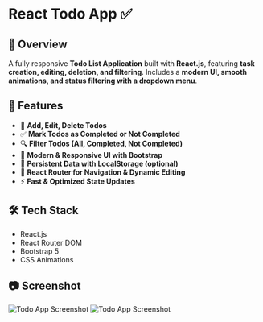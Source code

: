 # React Todo App ✅

## 🌟 Overview

A fully responsive **Todo List Application** built with **React.js**, featuring **task creation, editing, deletion, and filtering**. Includes a **modern UI, smooth animations, and status filtering with a dropdown menu**.

## 🚀 Features

- 📝 **Add, Edit, Delete Todos**
- ✅ **Mark Todos as Completed or Not Completed**
- 🔍 **Filter Todos (All, Completed, Not Completed)**
- 🎨 **Modern & Responsive UI with Bootstrap**
- 🔄 **Persistent Data with LocalStorage (optional)**
- 🔗 **React Router for Navigation & Dynamic Editing**
- ⚡ **Fast & Optimized State Updates**

## 🛠️ Tech Stack

- React.js
- React Router DOM
- Bootstrap 5
- CSS Animations

## 📷 Screenshot

![Todo App Screenshot](assets/Screenshot1.png)
![Todo App Screenshot](assets/Screenshot2.png)
